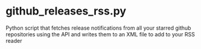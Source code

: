 # github_releases_rss.py
Python script that fetches release notifications from all your starred github repositories using the API and writes them to an XML file to add to your RSS reader
